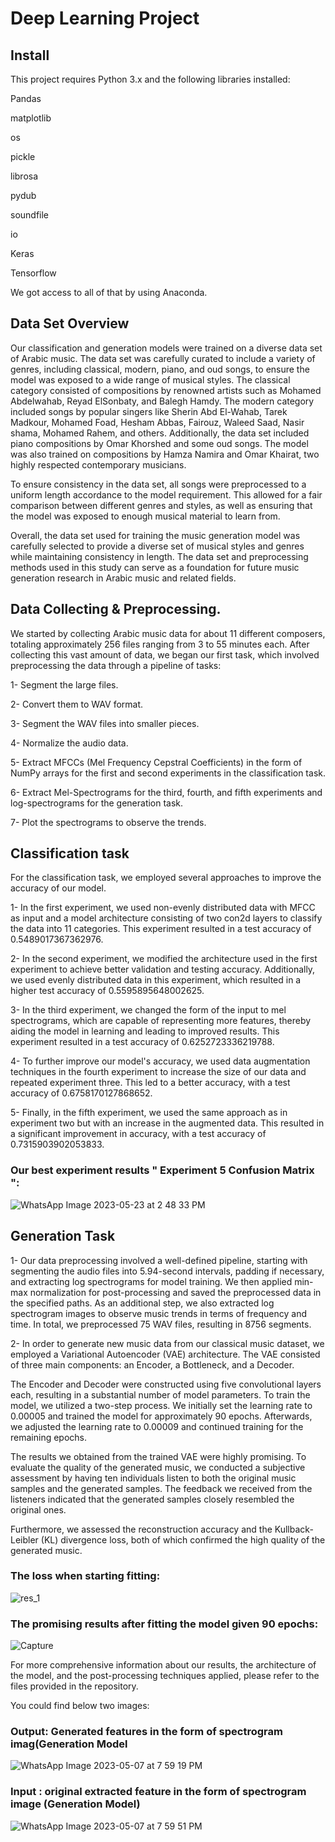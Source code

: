# Deep Learning Project 

## Install
This project requires Python 3.x and the following libraries installed:

Pandas

matplotlib

os

pickle

librosa

pydub

soundfile

io

Keras

Tensorflow

We got access to all of that by using Anaconda.

## Data Set Overview
Our classification and generation models were trained on a diverse data set of Arabic music. The data set was carefully curated to include a variety of genres, including classical, modern, piano, and oud songs, to ensure the model was exposed to a wide range of musical styles. The classical category consisted of compositions by renowned artists such as Mohamed Abdelwahab, Reyad ElSonbaty, and Balegh Hamdy. The modern category included songs by popular singers like Sherin Abd El-Wahab, Tarek Madkour, Mohamed Foad, Hesham Abbas, Fairouz, Waleed Saad, Nasir shama, Mohamed Rahem, and others. Additionally, the data set included piano compositions by Omar Khorshed and some oud songs. The model was also trained on compositions by Hamza Namira and Omar Khairat, two highly respected contemporary musicians.

To ensure consistency in the data set, all songs were preprocessed to a uniform length accordance to the model requirement. This allowed for a fair comparison between different genres and styles, as well as ensuring that the model was exposed to enough musical material to learn from. 

Overall, the data set used for training the music generation model was carefully selected to provide a diverse set of musical styles and genres while maintaining consistency in length. The data set and preprocessing methods used in this study can serve as a foundation for future music generation research in Arabic music and related fields.

## Data Collecting & Preprocessing.
We started by collecting Arabic music data for about 11 different composers, totaling approximately 256 files ranging from 3 to 55 minutes each. After collecting this vast amount of data, we began our first task, which involved preprocessing the data through a pipeline of tasks:

1- Segment the large files.

2- Convert them to WAV format.

3- Segment the WAV files into smaller pieces.

4- Normalize the audio data.

5- Extract MFCCs (Mel Frequency Cepstral Coefficients) in the form of NumPy arrays for the first and second experiments in the classification task.

6- Extract Mel-Spectrograms for the third, fourth, and fifth experiments and log-spectrograms for the generation task.

7- Plot the spectrograms to observe the trends.

## Classification task

For the classification task, we employed several approaches to improve the accuracy of our model. 

1- In the first experiment, we used non-evenly distributed data with MFCC as input and a model architecture consisting of two con2d layers to classify the data into 11 categories. This experiment resulted in a test accuracy of 0.5489017367362976.

2- In the second experiment, we modified the architecture used in the first experiment to achieve better validation and testing accuracy. Additionally, we used evenly distributed data in this experiment, which resulted in a higher test accuracy of 0.5595895648002625.

3- In the third experiment, we changed the form of the input to mel spectrograms, which are capable of representing more features, thereby aiding the model in learning and leading to improved results. This experiment resulted in a test accuracy of 0.6252723336219788.

4- To further improve our model's accuracy, we used data augmentation techniques in the fourth experiment to increase the size of our data and repeated experiment three. This led to a better accuracy, with a test accuracy of 0.6758170127868652.

5- Finally, in the fifth experiment, we used the same approach as in experiment two but with an increase in the augmented data. This resulted in a significant improvement in accuracy, with a test accuracy of 0.7315903902053833.

### Our best experiment results " Experiment 5 Confusion Matrix ":
![WhatsApp Image 2023-05-23 at 2 48 33 PM](https://github.com/eshaarawy/Ai-Arabic-Music-/assets/109802881/706762ba-7bb0-4bd6-99e5-7dcbb156456e)

## Generation Task
1- Our data preprocessing involved a well-defined pipeline, starting with segmenting the audio files into 5.94-second intervals, padding if necessary, and extracting log spectrograms for model training. We then applied min-max normalization for post-processing and saved the preprocessed data in the specified paths. As an additional step, we also extracted log spectrogram images to observe music trends in terms of frequency and time. In total, we preprocessed 75 WAV files, resulting in 8756 segments.

2- In order to generate new music data from our classical music dataset, we employed a Variational Autoencoder (VAE) architecture. The VAE consisted of three main components: an Encoder, a Bottleneck, and a Decoder.

The Encoder and Decoder were constructed using five convolutional layers each, resulting in a substantial number of model parameters. To train the model, we utilized a two-step process. We initially set the learning rate to 0.00005 and trained the model for approximately 90 epochs. Afterwards, we adjusted the learning rate to 0.00009 and continued training for the remaining epochs.

The results we obtained from the trained VAE were highly promising. To evaluate the quality of the generated music, we conducted a subjective assessment by having ten individuals listen to both the original music samples and the generated samples. The feedback we received from the listeners indicated that the generated samples closely resembled the original ones.

Furthermore, we assessed the reconstruction accuracy and the Kullback-Leibler (KL) divergence loss, both of which confirmed the high quality of the generated music.
### The loss when starting fitting:
![res_1](https://github.com/eshaarawy/Ai-Arabic-Music-/assets/109802881/cc262539-7ad7-40a9-8fad-9c6b34d88a53)
### The promising results after fitting the model given 90 epochs:
![Capture](https://github.com/eshaarawy/Ai-Arabic-Music-/assets/109802881/11585f54-d71d-4e9a-9b32-0ba28ebc6a72)

For more comprehensive information about our results, the architecture of the model, and the post-processing techniques applied, please refer to the files provided in the repository.

You could find below two images:

### Output: Generated features in the form of spectrogram imag(Generation Model
![WhatsApp Image 2023-05-07 at 7 59 19 PM](https://github.com/eshaarawy/Ai-Arabic-Music-/assets/109802881/3e233cd0-ed75-4876-a401-6b43dd4d0dbe)

### Input : original extracted feature in the form of spectrogram image (Generation Model)
![WhatsApp Image 2023-05-07 at 7 59 51 PM](https://github.com/eshaarawy/Ai-Arabic-Music-/assets/109802881/14366ebd-e46f-4886-bb5e-9b67a0aff822)

